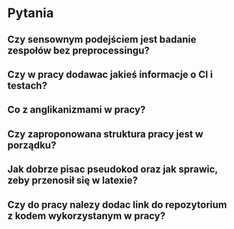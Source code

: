 # Pytania
## Czy sensownym podejściem jest badanie zespołów bez preprocessingu?
## Czy w pracy dodawac jakieś informacje o CI i testach?
## Co z anglikanizmami w pracy?
## Czy zaproponowana struktura pracy jest w porządku?
## Jak dobrze pisac pseudokod oraz jak sprawic, zeby przenosił się w latexie?
## Czy do pracy nalezy dodac link do repozytorium z kodem wykorzystanym w pracy?
